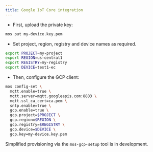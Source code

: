 ```yaml
---
title: Google IoT Core integration
---
```


- First, upload the private key:

```bash
mos put my-device.key.pem
```

- Set project, region, registry and device names as required.

```bash
export PROJECT=my-project
export REGION=us-central1
export REGISTRY=my-registry
export DEVICE=test1-ec
```

- Then, configure the GCP client:

```bash
mos config-set \
  mqtt.enable=true \
  mqtt.server=mqtt.googleapis.com:8883 \
  mqtt.ssl_ca_cert=ca.pem \
  sntp.enable=true \
  gcp.enable=true \
  gcp.project=$PROJECT \
  gcp.region=$REGION \
  gcp.registry=$REGISTRY \
  gcp.device=$DEVICE \
  gcp.key=my-device.key.pem
```

Simplified provisioning via the `mos-gcp-setup` tool is in development.
